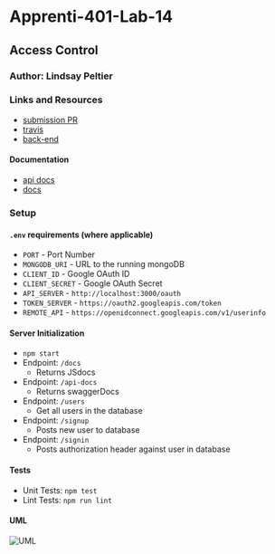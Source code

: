 # Apprenti-401-Lab-14

## Access Control

### Author: Lindsay Peltier

### Links and Resources
* [submission PR](https://github.com/LindsayPeltier-401-advanced-javascript/Apprenti-401-Lab-14/pull/1)
* [travis]()
* [back-end]()

#### Documentation
* [api docs]()
* [docs](./docs) 

### Setup
#### `.env` requirements (where applicable)
* `PORT` - Port Number
* `MONGODB_URI` - URL to the running mongoDB
* `CLIENT_ID` - Google OAuth ID
* `CLIENT_SECRET` - Google OAuth Secret
* `API_SERVER` - `http://localhost:3000/oauth`
* `TOKEN_SERVER` - `https://oauth2.googleapis.com/token`
* `REMOTE_API` - `https://openidconnect.googleapis.com/v1/userinfo`

#### Server Initialization
* `npm start`
* Endpoint: `/docs`
  * Returns JSdocs
* Endpoint: `/api-docs`
  * Returns swaggerDocs
* Endpoint: `/users`
  * Get all users in the database
* Endpoint: `/signup`
  * Posts new user to database
* Endpoint: `/signin`
  * Posts authorization header against user in database

  
#### Tests
* Unit Tests: `npm test`
* Lint Tests: `npm run lint`

#### UML
![UML](/Users/lpeltier/DevStation/devstation/401/labs/Apprenti-401-Lab-14/assets/Lab14UML.jpeg)